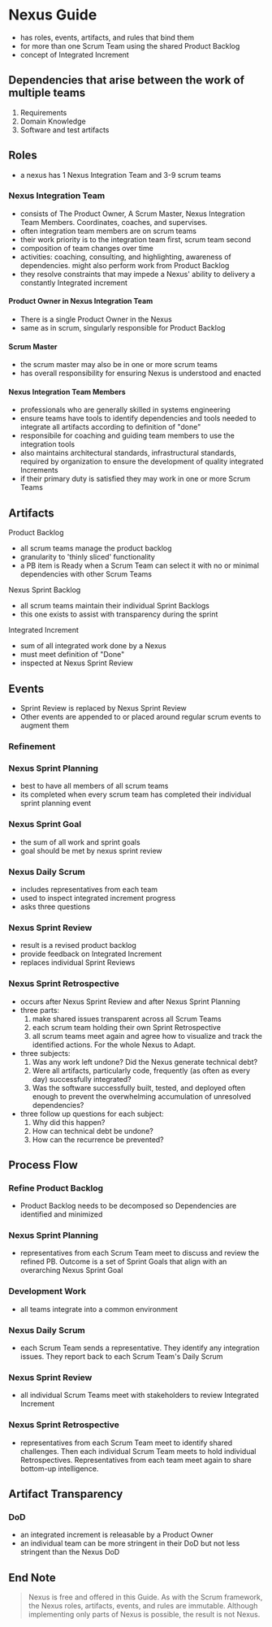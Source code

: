 # Nexus Guide
- has roles, events, artifacts, and rules that bind them
- for more than one Scrum Team using the shared Product Backlog
- concept of Integrated Increment

## Dependencies that arise between the work of multiple teams
1. Requirements
2. Domain Knowledge
3. Software and test artifacts

## Roles
- a nexus has 1 Nexus Integration Team and 3-9 scrum teams

### Nexus Integration Team 
- consists of The Product Owner, A Scrum Master, Nexus Integration Team Members. Coordinates, coaches, and supervises. 
- often integration team members are on scrum teams
- their work priority is to the integration team first, scrum team second
- composition of team changes over time
- activities:  coaching, consulting, and highlighting, awareness of dependencies. might also perform work from Product Backlog
- they resolve constraints that may impede a Nexus' ability to delivery a constantly Integrated increment

#### Product Owner in Nexus Integration Team
- There is a single Product Owner in the Nexus
- same as in scrum, singularly responsible for Product Backlog

#### Scrum Master
- the scrum master may also be in one or more scrum teams
- has overall responsibility for ensuring Nexus is understood and enacted

#### Nexus Integration Team Members
- professionals who are generally skilled in systems engineering
- ensure teams have tools to identify dependencies and tools needed to integrate all artifacts according to definition of "done"
- responsibile for coaching and guiding team members to use the integration tools
- also maintains architectural standards, infrastructural standards, required by organization to ensure the development of quality integrated Increments
- if their primary duty is satisfied they may work in one or more Scrum Teams

## Artifacts
Product Backlog
- all scrum teams manage the product backlog
- granularity to 'thinly sliced' functionality
- a PB item is Ready when a Scrum Team can select it with no or minimal dependencies with other Scrum Teams

Nexus Sprint Backlog
- all scrum teams maintain their individual Sprint Backlogs
- this one exists to assist with transparency during the sprint

Integrated Increment
- sum of all integrated work done by a Nexus
- must meet definition of "Done"
- inspected at Nexus Sprint Review

## Events
- Sprint Review is replaced by Nexus Sprint Review 
- Other events are appended to or placed around regular scrum events to augment them

### Refinement
### Nexus Sprint Planning
- best to have all members of all scrum teams
- its completed when every scrum team has completed their individual sprint planning event

### Nexus Sprint Goal
- the sum of all work and sprint goals
- goal should be met by nexus sprint review

### Nexus Daily Scrum
- includes representatives from each team
- used to inspect integrated increment progress
- asks three questions

### Nexus Sprint Review
- result is a revised product backlog
- provide feedback on Integrated Increment
- replaces individual Sprint Reviews

### Nexus Sprint Retrospective
- occurs after Nexus Sprint Review and after Nexus Sprint Planning
- three parts:
  1. make shared issues transparent across all Scrum Teams
  2. each scrum team holding their own Sprint Retrospective
  3. all scrum teams meet again and agree how to visualize and track the identified actions. For the whole Nexus to Adapt. 
- three subjects:
  1. Was any work left undone? Did the Nexus generate technical debt?
  2. Were all artifacts, particularly code, frequently (as often as every day) successfully integrated?
  3. Was the software successfully built, tested, and deployed often enough to prevent the overwhelming accumulation of unresolved dependencies?
- three follow up questions for each subject:
  1. Why did this happen?
  2. How can technical debt be undone?
  3. How can the recurrence be prevented?

## Process Flow
### Refine Product Backlog
- Product Backlog needs to be decomposed so Dependencies are identified and minimized 

### Nexus Sprint Planning
- representatives from each Scrum Team meet to discuss and review the refined PB. Outcome is a set of Sprint Goals that align with an overarching Nexus Sprint Goal

### Development Work
- all teams integrate into a common environment

### Nexus Daily Scrum
- each Scrum Team sends a representative. They identify any integration issues. They report back to each Scrum Team's Daily Scrum

### Nexus Sprint Review
- all individual Scrum Teams meet with stakeholders to review Integrated Increment

### Nexus Sprint Retrospective
- representatives from each Scrum Team meet to identify shared challenges. Then each individual Scrum Team meets to hold individual Retrospectives. Representatives from each team meet again to share bottom-up intelligence.

## Artifact Transparency
### DoD
- an integrated increment is releasable by a Product Owner
- an individual team can be more stringent in their DoD but not less stringent than the Nexus DoD

## End Note
> Nexus is free and offered in this Guide. As with the Scrum framework, the Nexus roles, artifacts, events, and rules are immutable. Although implementing only parts of Nexus is possible, the result is not Nexus.